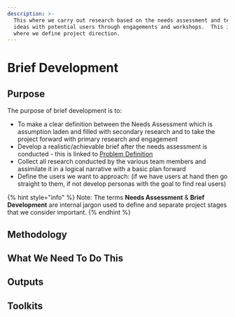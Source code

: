 ```yaml
---
description: >-
  This where we carry out research based on the needs assessment and test early
  ideas with potential users through engagements and workshops.  This is also
  where we define project direction.
---
```


# Brief Development

## Purpose

The purpose of brief development is to:

* To make a clear definition between the Needs Assessment which is assumption laden and filled with secondary research and to take the project forward with primary research and engagement
* Develop a realistic/achievable brief after the needs assessment is conducted - this is linked to [Problem Definition](problem-definition-with-project-leads-users-and-partners.md)
* Collect all research conducted by the various team members and assimilate it in a logical narrative with a basic plan forward
* Define the users we want to approach: (if we have users at hand then go straight to them, if not develop personas with the goal to find real users)

{% hint style="info" %}
Note: The terms **Needs Assessment** & **Brief Development** are internal jargon used to define and separate project stages that we consider important.
{% endhint %}

## Methodology

## What We Need To Do This

## Outputs

## Toolkits&#x20;
